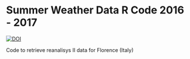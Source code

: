 # Summer Weather Data R Code 2016 - 2017

[![DOI](https://zenodo.org/badge/116130663.svg)](https://zenodo.org/badge/latestdoi/116130663)


Code to retrieve reanalisys II data for Florence (Italy)
